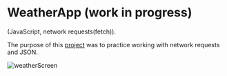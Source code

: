 # WeatherApp (work in progress)

(JavaScript, network requests(fetch)).

The purpose of this [project](https://weatherapp-8cc98.web.app/) was to practice working with network requests and JSON.

![weatherScreen](https://user-images.githubusercontent.com/61547500/96730448-743c0c00-13b6-11eb-904a-1096427992cd.png)
